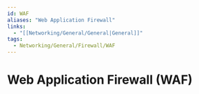 ```yaml
---
id: WAF
aliases: "Web Application Firewall"
links:
  - "[[Networking/General/General|General]]"
tags:
  - Networking/General/Firewall/WAF
---
```


# Web Application Firewall (WAF)
